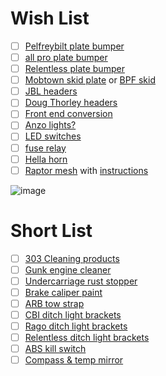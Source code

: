 # Wish List

- [ ] [Pelfreybilt plate bumper](http://www.pelfreybilt.com/#!2005-tacoma-rear-standard-plate/cmmw)
- [ ] [all pro plate bumper](https://www.allprooffroad.com/05tacomatrailarmor/05tacomarearbumpers/237-2005-tacoma-rear-bumpers)
- [ ] [Relentless plate bumper](http://www.relentlessfabrication.com/collections/toyota/products/05-15-tacoma-rear-plate-bumper?variant=6734657796)
- [ ] [Mobtown skid plate](http://mobtownoffroad.com/product/skid-1/) or [BPF skid](http://bpfabricating.com/collections/trail-armour/products/2005-2013-toyota-tacoma-skid-plate-1?variant=1123342980)
- [ ] [JBL headers](http://www.sfxperformance.com/parts/JBA6035S.htm)
- [ ] [Doug Thorley headers](http://www.lceperformance.com/Doug-Thorley-Header-Kit-04-07-Taco-X-Runner-FJ-4-0-p/1046040.htm)
- [ ] [Front end conversion](https://www.tacomaworld.com/threads/2012-tacoma-front-end-conversion-rg11.293318/)
- [ ] [Anzo lights?](http://www.anzousa.com/headlights/toyota-tacoma-05-11-projector-h-l-black-clear-amber-ccfl.html)
- [ ] [LED switches](https://duckduckgo.com/?q=Mictuning+LED+Bar+switch&iax=1&ia=images&iai=http%3A%2F%2Fecx.images-amazon.com%2Fimages%2FI%2F51BCIVb6SzL.jpg)
- [ ] [fuse relay](https://www.tacomaworld.com/threads/diy-build-and-install-a-bussmann-rtmr-fuse-relay-block.399454/)
- [ ] [Hella horn](http://www.jcwhitney.com/hella-supertone-horn/p3089794.jcwx?filterid=c2545d2193u0j1)
- [ ] [Raptor mesh](http://bpfabricating.com/collections/frontpage/products/2005-2011-toyota-tacoma-raptor-style-mesh-and-letters) with [instructions](https://www.youtube.com/watch?v=3A3hEObgNr8&list=UUVx5ZqHmGq1PZE_4GUxIe8w)

![image](https://cloud.githubusercontent.com/assets/325813/17420679/732594ca-5a61-11e6-9ef3-645d2641068e.png)


# Short List

- [ ] [303 Cleaning products](https://www.goldeagle.com/brands/303-products)
- [ ] [Gunk engine cleaner](http://www.gunk.com/products/DET_EB1.ASP)
- [ ] [Undercarriage rust stopper](http://www.por15.com/POR-15-Super-Starter-Kit--Black_p_11.html)
- [ ] [Brake caliper paint](http://www.por15.com/POR-15-Caliper-Painting-Kit_p_58.html)
- [ ] [ARB tow strap](http://store.arbusa.com/ARB-Snatch-Strap-17600lb---ARB705-P3619.aspx)
- [ ] [CBI ditch light brackets](http://www.cbioffroadfab.com/products/2nd-gen-toyota-tacoma-products/t2-ditch-light-brackets/)
- [ ] [Rago ditch light brackets](https://www.ragofabrication.com/collections/toyota/products/2nd-gen-tacoma-ditch-light-brackets)
- [ ] [Relentless ditch light brackets](http://www.relentlessfabrication.com/collections/toyota/products/05-15-tacoma-hood-hinge-ditch-light-brackets?variant=15008506820)
- [ ] [ABS kill switch](https://www.tacomaworld.com/threads/abs-kill-switch-mod-for-05-offroad-easy-way-pics.170927/)
- [ ] [Compass & temp mirror](https://www.tacomaworld.com/threads/plug-and-play-compass-temp-mirror-kit-for-05-08-tacomas-install-review.439985/#post-12778577)
